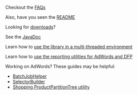 Checkout the [FAQs](FAQ)

Also, have you seen the [README](/googleads/googleads-java-lib/blob/master/README.md)

Looking for [downloads](/googleads/googleads-java-lib/releases)?

See the [JavaDoc](http://googleads.github.io/googleads-java-lib)

Learn how to [use the library in a multi-threaded environment](https://github.com/googleads/googleads-java-lib/wiki/Thread-Safety)

Learn how to [use the reporting utilities for AdWords and DFP](https://github.com/googleads/googleads-java-lib/wiki/ReportDownloader-utilities)

Working on AdWords? These guides may be helpful:
* [BatchJobHelper](//github.com/googleads/googleads-java-lib/wiki/BatchJobHelper-utility-for-AdWords)
* [SelectorBuilder](//github.com/googleads/googleads-java-lib/wiki/SelectorBuilder-utility-for-AdWords)
* [Shopping ProductPartitionTree utility](//github.com/googleads/googleads-java-lib/wiki/Shopping-product-partition-utility-for-AdWords)